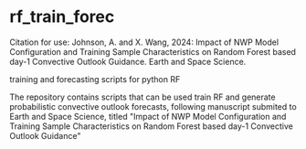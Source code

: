 # rf_train_forec

Citation for use:
Johnson, A. and X. Wang, 2024: Impact of NWP Model Configuration and Training Sample Characteristics on Random Forest based day-1 Convective Outlook Guidance. Earth and Space Science.

training and forecasting scripts for python RF

The repository contains scripts that can be used train RF and generate probabilistic convective outlook forecasts, following manuscript submited to Earth and Space Science, titled "Impact of NWP Model Configuration and Training Sample Characteristics on Random Forest based day-1 Convective Outlook Guidance"


